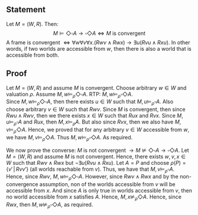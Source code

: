 ## Statement
Let $M = (W, R)$. Then:
$$
M \models \Diamond \square A \rightarrow \square \Diamond A \iff M \text{ is convergent}
$$
A frame is convergent $\iff \forall w \forall v \forall x. (Rwv \land Rwx) \rightarrow \exists u(Rvu \land Rxu)$. In other words, if two worlds are accessible from $w$, then there is also a world that is accessible from both.
## Proof
Let $M = (W, R)$ and assume $M$ is convergent. Choose arbitrary $w \in W$ and valuation $\rho$.
Assume $M, w \models_\rho \Diamond \square A$. $\text{RTP: } M, w \models_\rho \square \Diamond A$.  
Since $M, w \models_\rho \Diamond \square A$, then there exists $u \in W$ such that $M, u \models_\rho \square A$. Also choose arbitrary $v \in W$ such that $Rwv$. Since $M$ is convergent, then since $Rwu \land Rwv$, then we there exists $x \in W$ such that $Rux$ and $Rvx$. Since $M, u \models_\rho \square A$ and $Rux$, then $M, x \models_\rho A$. But also since $Rvx$, then we also have $M, v \models_\rho \Diamond A$. Hence, we proved that for any arbitrary $v \in W$ accessible from $w$, we have $M, v \models_\rho \Diamond A$. Thus $M, w \models_\rho \square \Diamond A$. As required.

We now prove the converse: $M \text{ is not convergent } \rightarrow M \not \models \Diamond \square A \rightarrow \square \Diamond A$. Let $M = (W, R)$ and assume $M$ is not convergent. Hence, there exists $w, v, x \in W$ such that  $Rwv \land Rwx$ but $\lnot \exists u(Rvu \land Rxu)$. Let $A = P$ and choose $\rho(P) = \{v' \,|\, Rvv'\}$ (all worlds reachable from $v$). Thus, we have that $M, v \models_\rho \square A$. Hence, since $Rwv$, $M, w \models_\rho \Diamond \square A$. 
However, since $Rwv \land Rwx$ and by the non-convergence assumption, non of the worlds accessible from $v$ will be accessible from $x$. And since $A$ is only true in worlds accessible from $v$, then no world accessible from $x$ satisfies $A$. Hence, $M, x \not \models_\rho \Diamond A$. Hence, since $Rwx$, then $M, w \not \models_\rho \square \Diamond A$, as required.  
